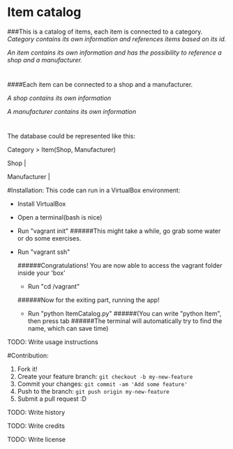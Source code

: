 # Item catalog

###This is a catalog of items, each item is connected to a category.
_Category contains its own information and references items based on its id._

_An item contains its own information and has the possibility to reference a shop and a manufacturer._
#
####Each item can be connected to a shop and a manufacturer.


_A shop contains its own information_

_A manufacturer contains its own information_
#
The database could be represented like this:

Category > Item(Shop, Manufacturer)

Shop |

Manufacturer |


#Installation:
This code can run in a VirtualBox environment:
- Install VirtualBox
- Open a terminal(bash is nice)
- Run "vagrant init"
  ######This might take a while, go grab some water or do some exercises.
- Run "vagrant ssh"
  
  ######Congratulations! You are now able to access the vagrant folder inside your 'box'
    - Run "cd /vagrant"
  
  ######Now for the exiting part, running the app!
    - Run "python ItemCatalog.py"
  ######(You can write "python Item", then press tab
  ######The terminal will automatically try to find the name, which can save time)


TODO: Write usage instructions

#Contribution:
1. Fork it!
2. Create your feature branch: `git checkout -b my-new-feature`
3. Commit your changes: `git commit -am 'Add some feature'`
4. Push to the branch: `git push origin my-new-feature`
5. Submit a pull request :D


TODO: Write history


TODO: Write credits


TODO: Write license